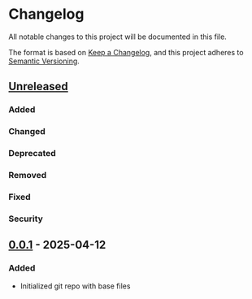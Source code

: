 # Changelog

All notable changes to this project will be documented in this file.

The format is based on [Keep a Changelog](https://keepachangelog.com/en/1.1.0/),
and this project adheres to [Semantic Versioning](https://semver.org/spec/v2.0.0.html).

## [Unreleased]

### Added

### Changed

### Deprecated

### Removed

### Fixed

### Security

## [0.0.1] - 2025-04-12

### Added

- Initialized git repo with base files

[unreleased]: https://github.com/GreengagePlum/PSAR/compare/v0.0.1...HEAD

[0.0.1]: https://github.com/GreengagePlum/PSAR/releases/tag/v0.0.1
